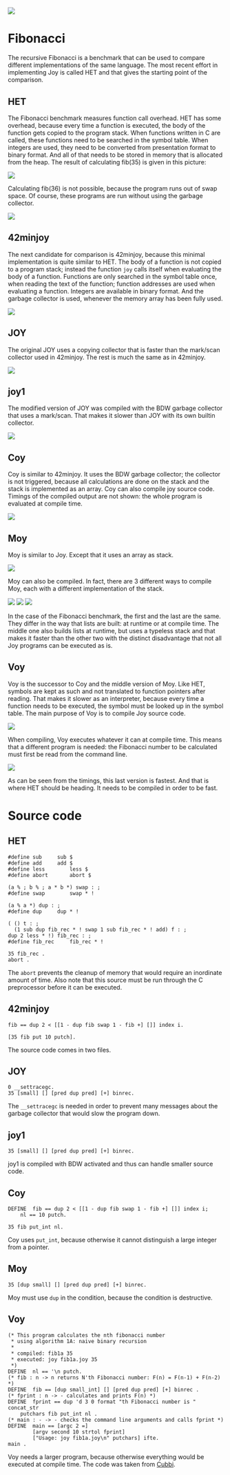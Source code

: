  ![](Wynn.PNG)
==============

Fibonacci
=========

The recursive Fibonacci is a benchmark that can be used to compare different
implementations of the same language. The most recent effort in implementing
Joy is called HET and that gives the starting point of the comparison.

HET
---

The Fibonacci benchmark measures function call overhead. HET has some overhead,
because every time a function is executed, the body of the function gets copied
to the program stack. When functions written in C are called, these functions
need to be searched in the symbol table. When integers are used, they need to
be converted from presentation format to binary format. And all of that needs
to be stored in memory that is allocated from the heap. The result of
calculating fib(35) is given in this picture:

 ![](fib1.jpg)

Calculating fib(36) is not possible, because the program runs out of swap
space. Of course, these programs are run without using the garbage collector.

 ![](fib2.jpg)

42minjoy
--------

The next candidate for comparison is 42minjoy, because this minimal
implementation is quite similar to HET. The body of a function is not copied
to a program stack; instead the function `joy` calls itself when evaluating
the body of a function. Functions are only searched in the symbol table once,
when reading the text of the function; function addresses are used when
evaluating a function. Integers are available in binary format. And the
garbage collector is used, whenever the memory array has been fully used.

 ![](fib3.jpg)

JOY
---

The original JOY uses a copying collector that is faster than the mark/scan
collector used in 42minjoy. The rest is much the same as in 42minjoy.

 ![](fib4.jpg)

joy1
----

The modified version of JOY was compiled with the BDW garbage collector that
uses a mark/scan. That makes it slower than JOY with its own builtin collector.

 ![](fib5.jpg)

Coy
---

Coy is similar to 42minjoy. It uses the BDW garbage collector; the
collector is not triggered, because all calculations are done on the stack and
the stack is implemented as an array. Coy can also compile joy source code.
Timings of the compiled output are not shown: the whole program is evaluated at
compile time.

 ![](fib6.jpg)

Moy
---

Moy is similar to Joy. Except that it uses an array as stack.

 ![](fib7.jpg)

Moy can also be compiled. In fact, there are 3 different ways to compile Moy,
each with a different implementation of the stack.

 ![](fib8.jpg)
 ![](fib9.jpg)
 ![](fib10.jpg)

In the case of the Fibonacci benchmark, the first and the last are the same.
They differ in the way that lists are built: at runtime or at compile time.
The middle one also builds lists at runtime, but uses a typeless stack and
that makes it faster than the other two with the distinct disadvantage that
not all Joy programs can be executed as is.

Voy
---

Voy is the successor to Coy and the middle version of Moy. Like HET, symbols
are kept as such and not translated to function pointers after reading. That
makes it slower as an interpreter, because every time a function needs to be
executed, the symbol must be looked up in the symbol table. The main purpose
of Voy is to compile Joy source code.

 ![](fib11.jpg)

When compiling, Voy executes whatever it can at compile time. This means that
a different program is needed: the Fibonacci number to be calculated must first
be read from the command line.

 ![](fib12.jpg)

As can be seen from the timings, this last version is fastest. And that is
where HET should be heading. It needs to be compiled in order to be fast.

Source code
===========

HET
---

	#define sub		sub $
	#define add		add $
	#define less		less $
	#define abort		abort $

	(a % ; b % ; a * b *) swap : ;
	#define swap		swap * !

	(a % a *) dup : ;
	#define dup		dup * !

	( () t : ;
	  (1 sub dup fib_rec * ! swap 1 sub fib_rec * ! add) f : ;
	dup 2 less * !) fib_rec : ;
	#define fib_rec		fib_rec * !

	35 fib_rec .
	abort .

The `abort` prevents the cleanup of memory that would require an inordinate
amount of time. Also note that this source must be run through the C
preprocessor before it can be executed.

42minjoy
--------

	fib == dup 2 < [[1 - dup fib swap 1 - fib +] []] index i.

	[35 fib put 10 putch].

The source code comes in two files.

JOY
---

	0 __settracegc.
	35 [small] [] [pred dup pred] [+] binrec.

The `__settracegc` is needed in order to prevent many messages about the
garbage collector that would slow the program down.

joy1
----

	35 [small] [] [pred dup pred] [+] binrec.

joy1 is compiled with BDW activated and thus can handle smaller source code.

Coy
---

	DEFINE	fib == dup 2 < [[1 - dup fib swap 1 - fib +] []] index i;
		nl == 10 putch.

	35 fib put_int nl.

Coy uses `put_int`, because otherwise it cannot distinguish a large integer
from a pointer.

Moy
---

	35 [dup small] [] [pred dup pred] [+] binrec.

Moy must use `dup` in the condition, because the condition is destructive.

Voy
---

	(* This program calculates the nth fibonacci number
	 * using algorithm 1A: naive binary recursion
	 *
	 * compiled: fib1a 35
	 * executed: joy fib1a.joy 35
	 *)
	DEFINE	nl == '\n putch.
	(* fib : n -> n returns N'th Fibonacci number: F(n) = F(n-1) + F(n-2) *)
	DEFINE	fib == [dup small_int] [] [pred dup pred] [+] binrec .
	(* fprint : n -> - calculates and prints F(n) *)
	DEFINE	fprint == dup 'd 3 0 format "th Fibonacci number is " concat_str
		putchars fib put_int nl .
	(* main : - -> - checks the command line arguments and calls fprint *)
	DEFINE	main == [argc 2 =]
			[argv second 10 strtol fprint]
			["Usage: joy fib1a.joy\n" putchars] ifte.
	main .

Voy needs a larger program, because otherwise everything would be executed at
compile time. The code was taken from [Cubbi](http://www.cubbi.com/fibonacci/joy.html).
